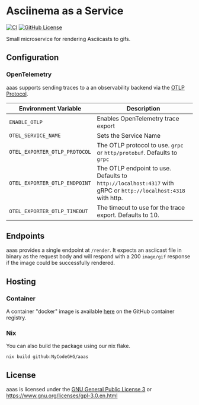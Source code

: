 # Asciinema as a Service

[![CI](https://github.com/NyCodeGHG/aaas/actions/workflows/ci.yaml/badge.svg)](https://github.com/NyCodeGHG/aaas/actions/workflows/ci.yaml)
[![GitHub License](https://img.shields.io/github/license/NyCodeGHG/stellwerksim-rich-presence?style=flat-square)](LICENSE)

Small microservice for rendering Asciicasts to gifs.

## Configuration

### OpenTelemetry

aaas supports sending traces to a an observability backend via the [OTLP Protocol](https://opentelemetry.io/docs/specs/otlp/).

| Environment Variable          | Description                                                                                                   |
|-------------------------------|---------------------------------------------------------------------------------------------------------------|
| `ENABLE_OTLP`                 | Enables OpenTelemetry trace export                                                                            |
| `OTEL_SERVICE_NAME`           | Sets the Service Name                                                                                         |
| `OTEL_EXPORTER_OTLP_PROTOCOL` | The OTLP protocol to use. `grpc` or `http/protobuf`. Defaults to `grpc`                                       |
| `OTEL_EXPORTER_OTLP_ENDPOINT` | The OTLP endpoint to use. Defaults to `http://localhost:4317` with gRPC or `http://localhost:4318` with http. |
| `OTEL_EXPORTER_OTLP_TIMEOUT`  | The timeout to use for the trace export. Defaults to 10.                                                      |

## Endpoints

aaas provides a single endpoint at `/render`.
It expects an asciicast file in binary as the request body and will respond with a 200 `image/gif` response if the image could be successfully rendered.

## Hosting
### Container
A container "docker" image is available [here](https://github.com/NyCodeGHG/aaas/pkgs/container/aaas) on the GitHub container registry.

### Nix
You can also build the package using our nix flake.

```shell
nix build github:NyCodeGHG/aaas
```

## License
aaas is licensed under the [GNU General Public License 3](LICENSE) or https://www.gnu.org/licenses/gpl-3.0.en.html
